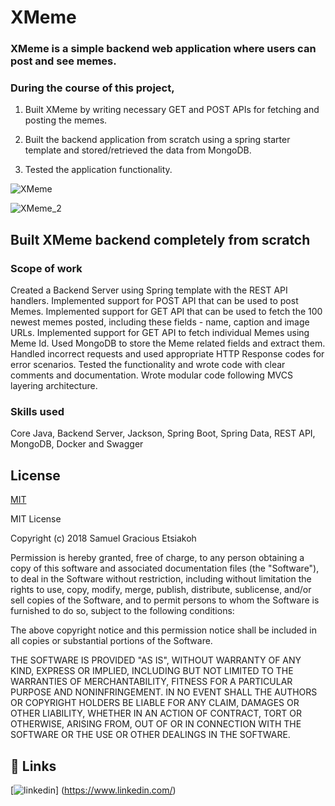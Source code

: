 
# XMeme

### XMeme is a simple backend web application where users can post and see memes.

### During the course of this project,

1. Built XMeme by writing necessary GET and POST APIs for fetching and posting the memes.

2. Built the backend application from scratch using a spring starter template and stored/retrieved the data from MongoDB.

3. Tested the application functionality.

![XMeme](https://user-images.githubusercontent.com/69622683/227966291-740933bf-db71-4177-aa6c-83be6d0b997e.png)

![XMeme_2](https://user-images.githubusercontent.com/69622683/227966470-45e51b03-19b8-4101-957f-c03e40325015.png)

## Built XMeme backend completely from scratch

### Scope of work
Created a Backend Server using Spring template with the REST API handlers.
Implemented support for POST API that can be used to post Memes.
Implemented support for GET API that can be used to fetch the 100 newest memes posted, including these fields - name, caption and image URLs.
Implemented support for GET API to fetch individual Memes using Meme Id.
Used MongoDB to store the Meme related fields and extract them.
Handled incorrect requests and used appropriate HTTP Response codes for error scenarios.
Tested the functionality and wrote code with clear comments and documentation.
Wrote modular code following MVCS layering architecture.
### Skills used
Core Java, Backend Server, Jackson, Spring Boot, Spring Data, REST API, MongoDB, Docker and Swagger


## License

[MIT](https://choosealicense.com/licenses/mit/)

MIT License

Copyright (c) 2018 Samuel Gracious Etsiakoh

Permission is hereby granted, free of charge, to any person obtaining a copy
of this software and associated documentation files (the "Software"), to deal
in the Software without restriction, including without limitation the rights
to use, copy, modify, merge, publish, distribute, sublicense, and/or sell
copies of the Software, and to permit persons to whom the Software is
furnished to do so, subject to the following conditions:

The above copyright notice and this permission notice shall be included in all
copies or substantial portions of the Software.

THE SOFTWARE IS PROVIDED "AS IS", WITHOUT WARRANTY OF ANY KIND, EXPRESS OR
IMPLIED, INCLUDING BUT NOT LIMITED TO THE WARRANTIES OF MERCHANTABILITY,
FITNESS FOR A PARTICULAR PURPOSE AND NONINFRINGEMENT. IN NO EVENT SHALL THE
AUTHORS OR COPYRIGHT HOLDERS BE LIABLE FOR ANY CLAIM, DAMAGES OR OTHER
LIABILITY, WHETHER IN AN ACTION OF CONTRACT, TORT OR OTHERWISE, ARISING FROM,
OUT OF OR IN CONNECTION WITH THE SOFTWARE OR THE USE OR OTHER DEALINGS IN THE
SOFTWARE.


## 🔗 Links

[![linkedin](https://img.shields.io/badge/https://www.linkedin.com/in/santanu-singha-43384a198/)]
(https://www.linkedin.com/)


